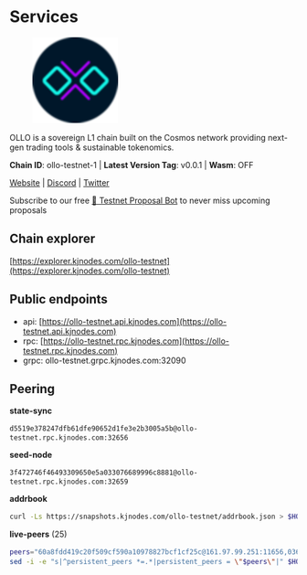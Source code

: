 # Services

<figure><img src="https://raw.githubusercontent.com/kj89/cosmos-images/main/logos/ollo.png" width="150" alt=""><figcaption></figcaption></figure>

OLLO is a sovereign L1 chain built on the Cosmos network providing  next-gen trading tools & sustainable tokenomics.

**Chain ID**: ollo-testnet-1 | **Latest Version Tag**: v0.0.1 | **Wasm**: OFF

[Website](https://www.ollostation.zone) | [Discord](https://discord.com/invite/GxBqZ9mSSm) | [Twitter](https://twitter.com/OLLOStation)



Subscribe to our free [🤖 Testnet Proposal Bot](https://t.me/kjnodes_testnet_proposal_bot) to never miss upcoming proposals


## Chain explorer
[https://explorer.kjnodes.com/ollo-testnet](https://explorer.kjnodes.com/ollo-testnet)

## Public endpoints

* api: [https://ollo-testnet.api.kjnodes.com](https://ollo-testnet.api.kjnodes.com)
* rpc: [https://ollo-testnet.rpc.kjnodes.com](https://ollo-testnet.rpc.kjnodes.com)
* grpc: ollo-testnet.grpc.kjnodes.com:32090

## Peering

**state-sync**

```text
d5519e378247dfb61dfe90652d1fe3e2b3005a5b@ollo-testnet.rpc.kjnodes.com:32656
```

**seed-node**

```text
3f472746f46493309650e5a033076689996c8881@ollo-testnet.rpc.kjnodes.com:32659
```

**addrbook**
```bash
curl -Ls https://snapshots.kjnodes.com/ollo-testnet/addrbook.json > $HOME/.ollo/config/addrbook.json
```

**live-peers** (25)
```bash
peers="60a8fdd419c20f509cf590a10978827bcf1cf25c@161.97.99.251:11656,036d17d15c4e36cee8d93f9fb1a5ad5cb956631f@213.136.76.191:26656,cba0eacc21eaddadc8903d503b1db12dd002fd0f@65.108.226.183:18156,15bcdea616c717eb4356e125d4f631aaa596dfd5@65.108.77.106:26929,3ea40f63890f10272201edf96d2a49e197e52091@65.108.105.48:18156,da8d3ca8e1c147f0037b1c43ad3de7174f5ec1b7@209.145.59.224:26656,d5519e378247dfb61dfe90652d1fe3e2b3005a5b@65.109.68.190:32656,47655c33bdecae7f449301197d8b951a97e1b680@89.58.59.75:26656,2a8f0fada8b8b71b8154cf30ce44aebea1b5fe3d@162.19.238.122:26656,742d7dccc98ccc2b30abb6ea172fc2175782db50@148.251.91.185:26656,5c2a752c9b1952dbed075c56c600c3a79b58c395@195.3.220.135:27006,4b73754c2c10d523ffd43ca95d9cb6e0ad8204a4@5.189.148.147:26656,69d2c02f413bea1376f5398646f0c2ce0f82d62e@141.94.73.93:26656,dba5e8b41c4e369418f83a449966e4eb7ca05cd4@65.109.23.114:18156,80b1ad27820f58b49e7a5a68881f0248a6269e9b@65.108.132.239:15656,42beefd08b5f8580177d1506220db3a548090262@65.108.195.29:26116,ab89596768849d679ed11a9e1848224760a278cc@83.171.248.175:32656,d6c5ff021b091a1fd93b9f811cf7fca0d31e8510@65.108.238.61:46656,9865c6e15faced6643adc228e3a59744e1b4e277@116.203.29.162:46656,1e5d9db4138ed31ecf81b09365230d33360f8cde@65.109.81.119:32656,0f99f7481a1b49701866ddbdfe71dc3b2fd792d8@109.123.244.56:26626,2f5965450c9c831266959632fba2c1533b8f676d@38.242.248.2:26656,80c6ccc9523bd59a0420e76e8355f46fb61bf74f@65.109.93.58:33656,e2d59891f1aed38fe8884c63e0bb00f8ddc41b6f@5.78.46.66:26656,a487497f2c80b53fa0908ce072a94a99be698b6b@142.132.162.28:46656"
sed -i -e "s|^persistent_peers *=.*|persistent_peers = \"$peers\"|" $HOME/.ollo/config/config.toml
```
